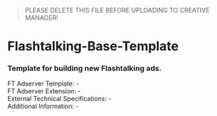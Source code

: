> PLEASE DELETE THIS FILE BEFORE UPLOADING TO CREATIVE MANAGER!
# Flashtalking-Base-Template
### Template for building new Flashtalking ads.  
FT Adserver Template: -  
FT Adserver Extension: -  
External Technical Specifications: -  
Additional Information: -  
